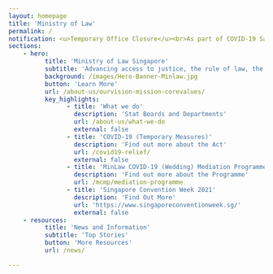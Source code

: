 ```yaml
---
layout: homepage
title: 'Ministry of Law'
permalink: /
notification: <u>Temporary Office Closure</u><br>As part of COVID-19 Safe Management Measures, the Ministry of Law Services Centre will be closed for cleaning on 15 Oct 2021. We will resume services on 20 Oct 2021.<br>If you need a helper to assist you to access our e-services, please return when the MinLaw Services Centre is re-opened on 20 Oct 2021.<br>For submission of documents, please proceed to the mailroom on Level 6.<br>For all other enquiries, please contact us at 1800 2255 529 or via our online enquiry form at <a href="https://go.gov.sg/contactminlaw">https://go.gov.sg/contactminlaw</a><br>We apologise for any inconvenience caused.<br><br>For a list of legal support resources available during this period, click <a href="https://www.mlaw.gov.sg/news/announcements/legal-support-resources-available-to-members-of-the-public">here</a>.<br>If you are a law practice, please refer to this <a href="https://www.mlaw.gov.sg/news/announcements/advisory-for-law-practices-on-elevated-safe-distancing-measures">advisory</a> to see how these measures affect you.
sections:
    - hero:
          title: 'Ministry of Law Singapore'
          subtitle: 'Advancing access to justice, the rule of law, the economy and society through policy, law and services.'
          background: /images/Hero-Banner-Minlaw.jpg
          button: 'Learn More'
          url: /about-us/ourvision-mission-corevalues/
          key_highlights:
                - title: 'What we do'
                  description: 'Stat Boards and Departments'
                  url: /about-us/what-we-do
                  external: false
                - title: 'COVID-19 (Temporary Measures)'
                  description: 'Find out more about the Act'
                  url: /covid19-relief/
                  external: false
                - title: 'MinLaw COVID-19 (Wedding) Mediation Programme'
                  description: 'Find out more about the Programme'
                  url: /mcmp/mediation-programme
                - title: 'Singapore Convention Week 2021'
                  description: 'Find Out More'
                  url: 'https://www.singaporeconventionweek.sg/'
                  external: false
    - resources:
          title: 'News and Information'
          subtitle: 'Top Stories'
          button: 'More Resources'
          url: /news/

---
```

